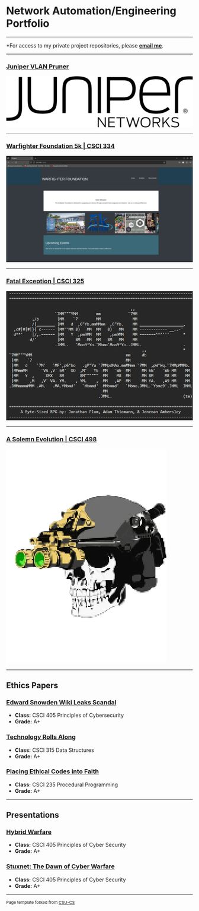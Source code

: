 
Network Automation/Engineering Portfolio
=========
--------------------
*For access to my private project repositories, please **[email me](https://mail.google.com/mail/?view=cm&source=mailto&to=thiemann.adam@gmail.com&su=Github_Access)**.


---
### [Juniper VLAN Pruner](project1.md)

![VLAN Pruning](images/juniper_networks_logo.png)

---
### [Warfighter Foundation 5k | CSCI 334](project2.md)

![menu](images/warfighter5k.png)

---
### [Fatal Exception | CSCI 325](project3.md)

![Fatal Exception](images/Title.png)

---
### [A Solemn Evolution | CSCI 498](project4.md)

![A Solemn Evolution](images/skull.png)

---

Ethics Papers
-------------

### [Edward Snowden Wiki Leaks Scandal](https://1drv.ms/b/s!Aofa4H6h1GyzgY4sqRGIHozFOfjy4A?e=7N53Ng)

-   **Class:**  CSCI 405 Principles of Cybersecurity
-   **Grade:** A+

### [Technology Rolls Along](https://1drv.ms/b/s!Aofa4H6h1GyzgY4m2C_Rp8a8cbMT_A?e=hNcyRD)

-   **Class:** CSCI 315 Data Structures
-   **Grade:** A+

### [Placing Ethical Codes into Faith](./pdf/Ethics_v4.pdf)

-   **Class:** CSCI 235 Procedural Programming 
-   **Grade:** A+

---

Presentations
-------------

### [Hybrid Warfare](https://1drv.ms/p/s!Aofa4H6h1GyzgY4pWT64OkoOW6_r1g?e=kr7G1I)

- **Class:** CSCI 405 Principles of Cyber Security
- **Grade:** A+


### [Stuxnet: The Dawn of Cyber Warfare](https://1drv.ms/p/s!Aofa4H6h1GyzgY4qXPuC5JNuiaE2ZQ?e=fAwvby)

- **Class:** CSCI 405 Principles of Cyber Security
- **Grade:** A+

---

<p style="font-size:11px">Page template forked from <a href="https://github.com/csu-cs/csci-portfolio">CSU-CS</a></p>
<!-- Remove above link if you don't want to attributive -->
